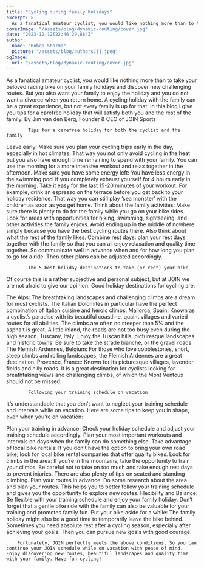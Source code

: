 ```yaml
---
title: "Cycling during family holidays"
excerpt: >
  As a fanatical amateur cyclist, you would like nothing more than to take your beloved racing bike on your family holidays and discover new challenging routes. But you also want your family to enjoy th
coverImage: "/assets/blog/dynamic-routing/cover.jpg"
date: "2023-12-12T22:46:29.864Z"
author:
  name: "Rohan Sharma"
  picture: "/assets/blog/authors/jj.jpeg"
ogImage:
  url: "/assets/blog/dynamic-routing/cover.jpg"
---
```


As a fanatical amateur cyclist, you would like nothing more than to take your beloved racing bike on your family holidays and discover new challenging routes. But you also want your family to enjoy the holiday and you do not want a divorce when you return home. A cycling holiday with the family can be a great experience, but not every family is up for that. In this blog I give you tips for a carefree holiday that will satisfy both you and the rest of the family.
By Jim van den Berg, Founder & CEO of JOIN Sports

		
			Tips for a carefree holiday for both the cyclist and the family

Leave early: Make sure you plan your cycling trips early in the day, especially in hot climates. That way you not only avoid cycling in the heat but you also have enough time remaining to spend with your family. You can use the morning for a more intensive workout and relax together in the afternoon.
Make sure you have some energy left: You have less energy in the swimming pool if you completely exhaust yourself for 4 hours early in the morning. Take it easy for the last 15-20 minutes of your workout. For example, drink an espresso on the terrace before you get back to your holiday residence. That way you can still play ‘sea monster’ with the children as soon as you get home.
Think about the family activities: Make sure there is plenty to do for the family while you go on your bike rides. Look for areas with opportunities for hiking, swimming, sightseeing, and other activities the family enjoys. Avoid ending up in the middle of nowhere simply because you have the best cycling routes there. Also think about what the rest of the family likes.
Combine rest days: plan your rest days together with the family so that you can all enjoy relaxation and quality time together. So communicate well in advance when and for how long you plan to go for a ride. Then other plans can be adjusted accordingly.


		
			The 5 best holiday destinations to take (or rent) your bike
Of course this is a rather subjective and personal subject, but at JOIN we are not afraid to give our opinion. Good holiday destinations for cycling are:

The Alps: The breathtaking landscapes and challenging climbs are a dream for most cyclists. The Italian Dolomites in particular have the perfect combination of Italian cuisine and heroic climbs.
Mallorca, Spain: Known as a cyclist’s paradise with its beautiful coastline, quaint villages and varied routes for all abilities. The climbs are often no steeper than 5% and the asphalt is great. A little inland, the roads are not too busy even during the high season.
Tuscany, Italy: Enjoy the Tuscan hills, picturesque landscapes and historic towns. Be sure to take the strade bianche, or the gravel roads.
The Flemish Ardennes, Belgium: For those who love cobblestones, short, steep climbs and rolling landscapes, the Flemish Ardennes are a great destination.
Provence, France: Known for its picturesque villages, lavender fields and hilly roads. It is a great destination for cyclists looking for breathtaking views and challenging climbs, of which the Mont Ventoux should not be missed.


		
			Following your training schedule on vacation
It’s understandable that you don’t want to neglect your training schedule and intervals while on vacation. Here are some tips to keep you in shape, even when you’re on vacation:

Plan your training in advance: Check your holiday schedule and adjust your training schedule accordingly. Plan your most important workouts and intervals on days when the family can do something else.
Take advantage of local bike rentals: If you don’t have the option to bring your own road bike, look for local bike rental companies that offer quality bikes.
Look for climbs in the area: If you’re in the mountains, take the opportunity to train your climbs. Be careful not to take on too much and take enough rest days to prevent injuries. There are also plenty of tips on seated and standing climbing.
Plan your routes in advance: Do some research about the area and plan your routes. This helps you to better follow your training schedule and gives you the opportunity to explore new routes.
Flexibility and Balance: Be flexible with your training schedule and enjoy your family holiday. Don’t forget that a gentle bike ride with the family can also be valuable for your training and promotes family fun.
Put your bike aside for a while: The family holiday might also be a good time to temporarily leave the bike behind. Sometimes you need absolute rest after a cycling season, especially after achieving your goals. Then you can pursue new goals with good courage.


		
		Fortunately, JOIN perfectly meets the above conditions. So you can continue your JOIN schedule while on vacation with peace of mind. Enjoy discovering new routes, beautiful landscapes and quality time with your family. Have fun cycling!